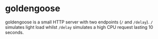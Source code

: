 # goldengoose
 
goldengoose is a small HTTP server with two endpoints (`/` and `/delay`). `/` simulates light load
whilst `/delay` simulates a high CPU request lasting 10 seconds.
